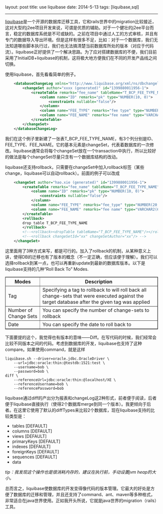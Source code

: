 layout: post
title: use liquibase
date: 2014-5-13
tags: [liquibase,sql]

---
<a href="http://www.liquibase.org/">liquibase</a>是一个开源的数据库迁移工具，它和rails世界中的migration比较接近，这对大型的j2ee项目开发来说，可谓是优质的辅助。对于一个健壮的j2ee平台而言，稳定的数据库系统是不可或缺的。之前在项目中通过人工的方式审核，并且有专门的数据导入导出环境。但是这样有很多不足，比如：对于一个数据库，我们无法知道哪些脚本执行过，我们也无法搞清楚当前数据库所处的版本（对应于代码流）。liquibase正好提供了一个解决思路。为了应对搭建数据库的不便，我们目前采用了InitialDB+liquibase的机制，这将极大地方便我们在不同的开发产品线之间切换。   
<!--more-->
使用liquibase，首先看看简单的例子。

```xml
	<databaseChangeLog xmlns="http://www.liquibase.org/xml/ns/dbchangelog" xmlns:xsi="http://www.w3.org/2001/XMLSchema-instance" xsi:schemaLocation="http://www.liquibase.org/xml/ns/dbchangelog http://www.liquibase.org/xml/ns/dbchangelog/dbchangelog-3.1.xsd">
	    <changeSet author="xxxx (generated)" id="1399880011956-1">
	        <createTable remarks="fee_name" tableName="T_BCP_FEE_TYPE_NAME">
	            <column name="ID" remarks="pk" type="NUMBER(10, 0)">
	                <constraints nullable="false"/>
	            </column>
	            <column name="FEE_TYPE" remarks="fee type" type="NUMBER(20, 0)"/>
	            <column name="FEE_NAME" remarks="fee name" type="VARCHAR2(60)"/>
	        </createTable>
	    </changeSet>
	</databaseChangeLog>
```

我们在这个例子里新建了一张表T\_BCP\_FEE\_TYPE\_NAME，有3个列分别是ID、FEE\_TYPE、FEE\_NAME。它的基本元素是changeSet，代表着数据库的一次修改。liquibase通常会将每个changeSet放在一个transaction中执行，所以比较好的做法是每个changeSet尽量只含有一个数据库结构的改动。

liquibase还支持rollback，只需要在changeSet中加入rollback标签（某些change，liquibase可以自动rollback）。前面的例子可以改成

```xml	
	<changeSet author="hao.xie (generated)" id="1399880011956-1">
        <createTable remarks="fee_name" tableName="T_BCP_FEE_TYPE_NAME">
            <column name="ID" remarks="pk" type="NUMBER(10, 0)">
                <constraints nullable="false"/>
            </column>
            <column name="FEE_TYPE" remarks="fee_type" type="NUMBER(20, 0)"/>
            <column name="FEE_NAME" remarks="fee name" type="VARCHAR2(60)"/>
        </createTable>
		<rollback>
		drop table T_BCP_FEE_TYPE_NAME
		</rollback>
		<!--<rollback><dropTable tableName="T_BCP_FEE_TYPE_NAME"/></rollback> -->
		<!--<rollback changeSetId="xx" changeSetAuthor="xx"/> -->
    </changeSet>  
```

这里面用了3种方式来写，都是可行的。加入了rollback的机制，从某种意义上讲，使得DB的迁移也有了版本的概念（不一定正确，但应该便于理解）。我们可以选择rollback到某一点，也可以再重新update到最新的数据库版本。以下是liquibase支持的几种“Roll Back To” Modes.

<table border="1">
	<tbody>
		<tr><th>Modes</th><th>Description</th></tr>
		<tr><td>Tag</td><td>Specifying a tag to rollback to will roll back all change-sets that were executed against the target database after the given tag was applied</td></tr>
		<tr><td>Number of Change Sets</td><td>You can specify the number of change-sets to rollback</td></tr>
		<tr><td>Date</td><td>You can specify the date to roll back to</td></tr>		
	</tbody>
</table>

下面要提的这个，我觉得也有版本的意味——Diff。在写代码的时候，我们经常会比较不同版本之间的代码。考虑到数据库的开发，liquibase也支持了这种compare。如果使用command，就是这样
	
	liquibase.sh --driver=oracle.jdbc.OracleDriver \
        --url=jdbc:oracle:thin:@testdb:1521:test \
        --username=bob \
        --password=bob \
    diff \
        --referenceUrl=jdbc:oracle:thin:@localhost/XE \
        --referenceUsername=bob \
        --referencePassword=bob
        
liquibase通过diff的产出分为报表和changeLog这2种形式，前者便于阅读，后者便于liquibase直接执行（使得2个数据库merge到同一个版本）。我更倾向于后者。在这里它使用了默认的diffTypes来比较2个数据库，现在liquibase支持的比较类型是：

- tables [DEFAULT]
- columns [DEFAULT]
- views [DEFAULT]
- primaryKeys [DEFAULT]
- indexes [DEFAULT]
- foreignKeys [DEFAULT]
- sequences [DEFAULT]
- data    

*tip：我发现这个操作也是很消耗内存的，建议在执行前，手动设置jvm heap的大小。*

总而言之，liquibase使数据库的开发变得像代码的版本管理。它最大的好处是方便了数据库的迁移和管理，并且还支持了command、ant、maven等多种格式，非常适合在java世界使用。正如我开头所说，它就是java世界的migration（rails）工具。

